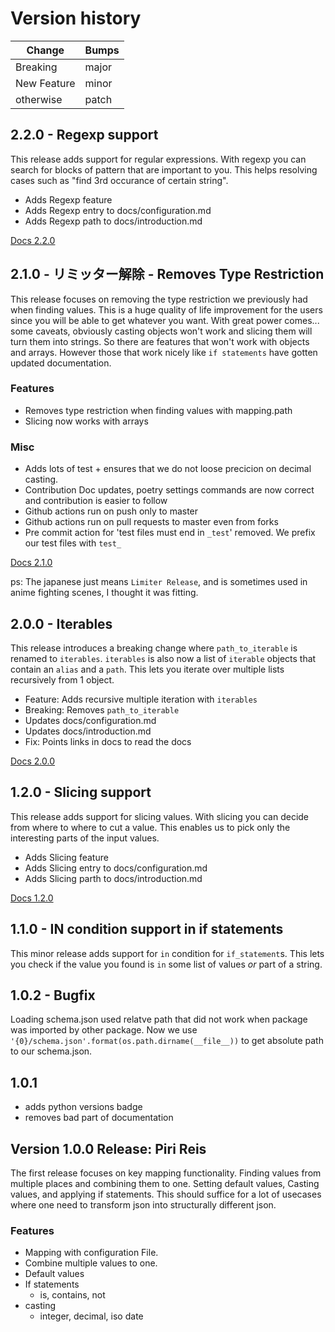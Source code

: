 # Version history

| Change | Bumps |
| - | - |
| Breaking | major |
| New Feature | minor |
| otherwise | patch |

## 2.2.0 - Regexp support

This release adds support for regular expressions. With regexp you can search for blocks of pattern that are important to you. This helps resolving cases such as "find 3rd occurance of certain string".

* Adds Regexp feature
* Adds Regexp entry to docs/configuration.md
* Adds Regexp path to docs/introduction.md

[Docs 2.2.0](https://piri.readthedocs.io/en/2.2.0/)

## 2.1.0 - リミッター解除 - Removes Type Restriction

This release focuses on removing the type restriction we previously had when finding values. This is a huge quality of life improvement for the users since you will be able to get whatever you want. With great power comes... some caveats, obviously casting objects won't work and slicing them will turn them into strings. So there are features that won't work with objects and arrays. However those that work nicely like `if statements` have gotten updated documentation.

### Features
* Removes type restriction when finding values with mapping.path
* Slicing now works with arrays

### Misc
* Adds lots of test + ensures that we do not loose precicion on decimal casting.
* Contribution Doc updates, poetry settings commands are now correct and contribution is easier to follow
* Github actions run on push only to master
* Github actions run on pull requests to master even from forks
* Pre commit action for 'test files must end in `_test`' removed. We prefix our test files with `test_`

[Docs 2.1.0](https://piri.readthedocs.io/en/2.1.0/)

ps: The japanese just means `Limiter Release`, and is sometimes used in anime fighting scenes, I thought it was fitting.

## 2.0.0 - Iterables

This release introduces a breaking change where `path_to_iterable` is renamed to `iterables`. `iterables` is also now a list of `iterable` objects that contain an `alias` and a `path`. This lets you iterate over multiple lists recursively from 1 object.

* Feature: Adds recursive multiple iteration with `iterables`
* Breaking: Removes `path_to_iterable`
* Updates docs/configuration.md
* Updates docs/introduction.md
* Fix: Points links in docs to read the docs

[Docs 2.0.0](https://piri.readthedocs.io/en/2.0.0/)

## 1.2.0 - Slicing support

This release adds support for slicing values. With slicing you can decide from where to where to cut a value. This enables us to pick only the interesting parts of the input values.

* Adds Slicing feature
* Adds Slicing entry to docs/configuration.md
* Adds Slicing parth to docs/introduction.md

[Docs 1.2.0](https://piri.readthedocs.io/en/1.2.1/)


## 1.1.0 - IN condition support in if statements

This minor release adds support for `in` condition for `if_statement`s. This lets you check if the value you found is `in` some list of values _or_ part of a string.

## 1.0.2 - Bugfix

Loading schema.json used relatve path that did not work when package was imported by other package. Now we use `'{0}/schema.json'.format(os.path.dirname(__file__))` to get absolute path to our schema.json.


## 1.0.1

* adds python versions badge
* removes bad part of documentation


## Version 1.0.0 Release: Piri Reis

The first release focuses on key mapping functionality. Finding values from multiple places and combining them to one. Setting default values, Casting values, and applying if statements. This should suffice for a lot of usecases where one need to transform json into structurally different json.

### Features

* Mapping with configuration File.
* Combine multiple values to one.
* Default values
* If statements
    * is, contains, not
* casting
    * integer, decimal, iso date
